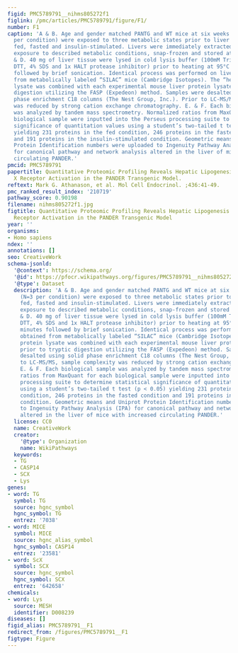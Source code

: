 ```yaml
---
figid: PMC5789791__nihms805272f1
figlink: /pmc/articles/PMC5789791/figure/F1/
number: F1
caption: 'A & B. Age and gender matched PANTG and WT mice at six weeks of age (N=3
  per condition) were exposed to three metabolic states prior to liver extraction:
  fed, fasted and insulin-stimulated. Livers were immediately extracted following
  exposure to described metabolic conditions, snap-frozen and stored at −80°C. C.
  & D. 40 mg of liver tissue were lysed in cold lysis buffer (100mM Tris-HCl, 100mM
  DTT, 4% SDS and 1x HALT protease inhibitor) prior to heating at 95°C for five minutes
  followed by brief sonication. Identical process was performed on lives obtained
  from metabolically labeled “SILAC” mice (Cambridge Isotopes). The “heavy” protein
  lysate was combined with each experimental mouse liver protein lysate prior to tryptic
  digestion utilizing the FASP (Expedeon) method. Samples were desalted using solid
  phase enrichment C18 columns (The Nest Group, Inc.). Prior to LC-MS/MS, sample complexity
  was reduced by strong cation exchange chromatography. E. & F. Each biological sample
  was analyzed by tandem mass spectrometry. Normalized ratios from MaxQuant for each
  biological sample were inputted into the Perseus processing suite to determine statistical
  significance of quantitation values using a student’s two-tailed t test (p < 0.05)
  yielding 231 proteins in the fed condition, 246 proteins in the fasted condition
  and 191 proteins in the insulin-stimulated condition. Geometric means and Uniprot
  Protein Identification numbers were uploaded to Ingenuity Pathway Analysis (IPA)
  for canonical pathway and network analysis altered in the liver of mice with increased
  circulating PANDER.'
pmcid: PMC5789791
papertitle: Quantitative Proteomic Profiling Reveals Hepatic Lipogenesis and Liver
  X Receptor Activation in the PANDER Transgenic Model.
reftext: Mark G. Athanason, et al. Mol Cell Endocrinol. ;436:41-49.
pmc_ranked_result_index: '210719'
pathway_score: 0.90198
filename: nihms805272f1.jpg
figtitle: Quantitative Proteomic Profiling Reveals Hepatic Lipogenesis and Liver X
  Receptor Activation in the PANDER Transgenic Model
year: ''
organisms:
- Homo sapiens
ndex: ''
annotations: []
seo: CreativeWork
schema-jsonld:
  '@context': https://schema.org/
  '@id': https://pfocr.wikipathways.org/figures/PMC5789791__nihms805272f1.html
  '@type': Dataset
  description: 'A & B. Age and gender matched PANTG and WT mice at six weeks of age
    (N=3 per condition) were exposed to three metabolic states prior to liver extraction:
    fed, fasted and insulin-stimulated. Livers were immediately extracted following
    exposure to described metabolic conditions, snap-frozen and stored at −80°C. C.
    & D. 40 mg of liver tissue were lysed in cold lysis buffer (100mM Tris-HCl, 100mM
    DTT, 4% SDS and 1x HALT protease inhibitor) prior to heating at 95°C for five
    minutes followed by brief sonication. Identical process was performed on lives
    obtained from metabolically labeled “SILAC” mice (Cambridge Isotopes). The “heavy”
    protein lysate was combined with each experimental mouse liver protein lysate
    prior to tryptic digestion utilizing the FASP (Expedeon) method. Samples were
    desalted using solid phase enrichment C18 columns (The Nest Group, Inc.). Prior
    to LC-MS/MS, sample complexity was reduced by strong cation exchange chromatography.
    E. & F. Each biological sample was analyzed by tandem mass spectrometry. Normalized
    ratios from MaxQuant for each biological sample were inputted into the Perseus
    processing suite to determine statistical significance of quantitation values
    using a student’s two-tailed t test (p < 0.05) yielding 231 proteins in the fed
    condition, 246 proteins in the fasted condition and 191 proteins in the insulin-stimulated
    condition. Geometric means and Uniprot Protein Identification numbers were uploaded
    to Ingenuity Pathway Analysis (IPA) for canonical pathway and network analysis
    altered in the liver of mice with increased circulating PANDER.'
  license: CC0
  name: CreativeWork
  creator:
    '@type': Organization
    name: WikiPathways
  keywords:
  - TG
  - CASP14
  - SCX
  - Lys
genes:
- word: TG
  symbol: TG
  source: hgnc_symbol
  hgnc_symbol: TG
  entrez: '7038'
- word: MICE
  symbol: MICE
  source: hgnc_alias_symbol
  hgnc_symbol: CASP14
  entrez: '23581'
- word: ScX
  symbol: SCX
  source: hgnc_symbol
  hgnc_symbol: SCX
  entrez: '642658'
chemicals:
- word: Lys
  source: MESH
  identifier: D008239
diseases: []
figid_alias: PMC5789791__F1
redirect_from: /figures/PMC5789791__F1
figtype: Figure
---
```


